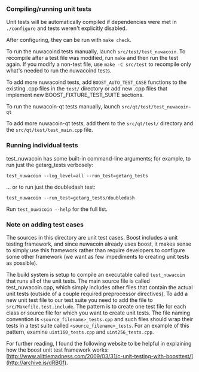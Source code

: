 ### Compiling/running unit tests

Unit tests will be automatically compiled if dependencies were met in `./configure`
and tests weren't explicitly disabled.

After configuring, they can be run with `make check`.

To run the nuwacoind tests manually, launch `src/test/test_nuwacoin`. To recompile
after a test file was modified, run `make` and then run the test again. If you
modify a non-test file, use `make -C src/test` to recompile only what's needed
to run the nuwacoind tests.

To add more nuwacoind tests, add `BOOST_AUTO_TEST_CASE` functions to the existing
.cpp files in the `test/` directory or add new .cpp files that
implement new BOOST_FIXTURE_TEST_SUITE sections.

To run the nuwacoin-qt tests manually, launch `src/qt/test/test_nuwacoin-qt`

To add more nuwacoin-qt tests, add them to the `src/qt/test/` directory and
the `src/qt/test/test_main.cpp` file.

### Running individual tests

test_nuwacoin has some built-in command-line arguments; for
example, to run just the getarg_tests verbosely:

    test_nuwacoin --log_level=all --run_test=getarg_tests

... or to run just the doubledash test:

    test_nuwacoin --run_test=getarg_tests/doubledash

Run `test_nuwacoin --help` for the full list.

### Note on adding test cases

The sources in this directory are unit test cases.  Boost includes a
unit testing framework, and since nuwacoin already uses boost, it makes
sense to simply use this framework rather than require developers to
configure some other framework (we want as few impediments to creating
unit tests as possible).

The build system is setup to compile an executable called `test_nuwacoin`
that runs all of the unit tests.  The main source file is called
test_nuwacoin.cpp, which simply includes other files that contain the
actual unit tests (outside of a couple required preprocessor
directives). To add a new unit test file to our test suite you need
to add the file to `src/Makefile.test.include`. The pattern is to
create one test file for each class or source file for which you want
to create unit tests.  The file naming convention is
`<source_filename>_tests.cpp` and such files should wrap their tests
in a test suite called `<source_filename>_tests`.  For an example of
this pattern, examine `uint160_tests.cpp` and `uint256_tests.cpp`.

For further reading, I found the following website to be helpful in
explaining how the boost unit test framework works:
[http://www.alittlemadness.com/2009/03/31/c-unit-testing-with-boosttest/](http://archive.is/dRBGf).
